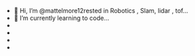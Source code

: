 - 👋 Hi, I’m @mattelmore12rested in Robotics , Slam, lidar , tof...
- 🌱 I’m currently learning to code...
- 
- 
- 
- 


